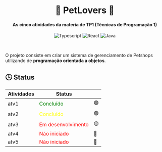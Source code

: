 <div align="center">

# 🐶 PetLovers 🐶

#### As cinco atividades da materia de TP1 (Técnicas de Programação 1)

![Typescript](https://img.shields.io/badge/TypeScript-007ACC?style=for-the-badge&logo=typescript&logoColor=white)
![React](https://img.shields.io/badge/React-20232A?style=for-the-badge&logo=react&logoColor=61DAFB)
![Java](https://img.shields.io/badge/Java-ED8B00?style=for-the-badge&logo=openjdk&logoColor=white)

</div>

<br>


O projeto consiste em criar um sistema de gerenciamento de Petshops utilizando de __programação orientada a objetos__.

## 🕓 Status

| Atividades | Status                                                |   |
|------------|-------------------------------------------------------|---| 
| atv1       | <span style="color:green">Concluído</span>            |🟢|
| atv2       | <span style="color:yellow">Concluído</span>           |🟢|
| atv3       | <span style="color:red">Em desenvolvimento</span>     |🟡|
| atv4       | <span style="color:red">Não iniciado</span>           |🔴|
| atv5       | <span style="color:red">Não iniciado</span>           |🔴|
